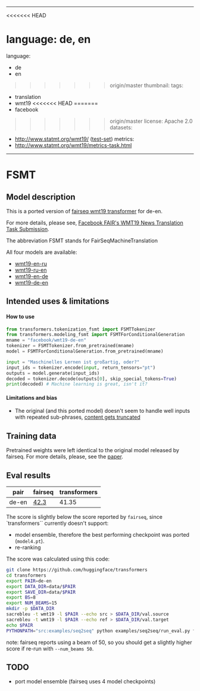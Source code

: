 
---
<<<<<<< HEAD

<!-- This file has been auto-generated by src/transformers/convert_fsmt_original_pytorch_checkpoint_to_pytorch.py - DO NOT EDIT or your changes will be lost -->

language: de, en
=======
language: 
- de
- en
>>>>>>> origin/master
thumbnail:
tags:
- translation
- wmt19
<<<<<<< HEAD
=======
- facebook
>>>>>>> origin/master
license: Apache 2.0
datasets:
- http://www.statmt.org/wmt19/ ([test-set](http://matrix.statmt.org/test_sets/newstest2019.tgz?1556572561))
metrics:
- http://www.statmt.org/wmt19/metrics-task.html
---

# FSMT

## Model description

This is a ported version of [fairseq wmt19 transformer](https://github.com/pytorch/fairseq/blob/master/examples/wmt19/README.md) for de-en.

For more details, please see, [Facebook FAIR's WMT19 News Translation Task Submission](https://arxiv.org/abs/1907.06616).

The abbreviation FSMT stands for FairSeqMachineTranslation

All four models are available:

* [wmt19-en-ru](https://huggingface.co/facebook/wmt19-en-ru)
* [wmt19-ru-en](https://huggingface.co/facebook/wmt19-ru-en)
* [wmt19-en-de](https://huggingface.co/facebook/wmt19-en-de)
* [wmt19-de-en](https://huggingface.co/facebook/wmt19-de-en)

## Intended uses & limitations

#### How to use

```python
from transformers.tokenization_fsmt import FSMTTokenizer
from transformers.modeling_fsmt import FSMTForConditionalGeneration
mname = "facebook/wmt19-de-en"
tokenizer = FSMTTokenizer.from_pretrained(mname)
model = FSMTForConditionalGeneration.from_pretrained(mname)

input = "Maschinelles Lernen ist großartig, oder?"
input_ids = tokenizer.encode(input, return_tensors="pt")
outputs = model.generate(input_ids)
decoded = tokenizer.decode(outputs[0], skip_special_tokens=True)
print(decoded) # Machine learning is great, isn't it?

```

#### Limitations and bias

- The original (and this ported model) doesn't seem to handle well inputs with repeated sub-phrases, [content gets truncated](https://discuss.huggingface.co/t/issues-with-translating-inputs-containing-repeated-phrases/981)

## Training data

Pretrained weights were left identical to the original model released by fairseq. For more details, please, see the [paper](https://arxiv.org/abs/1907.06616).

## Eval results

pair   | fairseq | transformers
-------|---------|----------
de-en  | [42.3](http://matrix.statmt.org/matrix/output/1902?run_id=6750) | 41.35

The score is slightly below the score reported by `fairseq`, since `transformers`` currently doesn't support:
- model ensemble, therefore the best performing checkpoint was ported (``model4.pt``).
- re-ranking

The score was calculated using this code:

```bash
git clone https://github.com/huggingface/transformers
cd transformers
export PAIR=de-en
export DATA_DIR=data/$PAIR
export SAVE_DIR=data/$PAIR
export BS=8
export NUM_BEAMS=15
mkdir -p $DATA_DIR
sacrebleu -t wmt19 -l $PAIR --echo src > $DATA_DIR/val.source
sacrebleu -t wmt19 -l $PAIR --echo ref > $DATA_DIR/val.target
echo $PAIR
PYTHONPATH="src:examples/seq2seq" python examples/seq2seq/run_eval.py facebook/wmt19-$PAIR $DATA_DIR/val.source $SAVE_DIR/test_translations.txt --reference_path $DATA_DIR/val.target --score_path $SAVE_DIR/test_bleu.json --bs $BS --task translation --num_beams $NUM_BEAMS
```
note: fairseq reports using a beam of 50, so you should get a slightly higher score if re-run with `--num_beams 50`.


## TODO

- port model ensemble (fairseq uses 4 model checkpoints)

